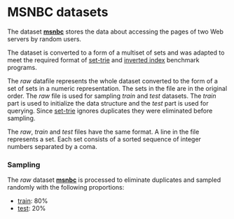 # MSNBC datasets

The dataset [**msnbc**]() stores the data about accessing the pages of two Web servers by random users.

The dataset is converted to a form of a multiset of sets and was adapted to meet the required format of [set-trie](https://bitbucket.org/isavnik/settrie/) and [inverted index](https://github.com/nick-ak96/InvertedIndex) benchmark programs.

The *raw* datafile represents the whole dataset converted to the form of a set of sets in a numeric representation. The sets in the file are in the original order. The *raw* file is used for sampling *train* and *test* datasets. The *train* part is used to initialize the data structure and the *test* part is used for querying. Since [set-trie](https://bitbucket.org/isavnik/settrie/) ignores duplicates they were eliminated before sampling.

The *raw*, *train* and *test* files have the same format.
A line in the file represents a set. Each set consists of a sorted sequence of integer numbers separated by a coma.

### Sampling

The *raw* dataset [**msnbc**](https://github.com/mkrnc/set-trie-datasets/blob/main/experiment_6/msnbc/raw/msnbc.data) is processed to eliminate duplicates and sampled randomly with the following proportions:

- [train](https://github.com/mkrnc/set-trie-datasets/blob/main/experiment_6/msnbc/prepared/msnbc.data.train): 80%
- [test](https://github.com/mkrnc/set-trie-datasets/blob/main/experiment_6/msnbc/prepared/msnbc.data.test): 20%